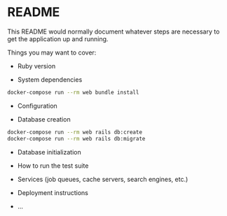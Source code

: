 # README

This README would normally document whatever steps are necessary to get the
application up and running.

Things you may want to cover:

* Ruby version

* System dependencies
```bash
docker-compose run --rm web bundle install
```

* Configuration

* Database creation

```bash
docker-compose run --rm web rails db:create
docker-compose run --rm web rails db:migrate
```

* Database initialization

* How to run the test suite

* Services (job queues, cache servers, search engines, etc.)

* Deployment instructions

* ...
